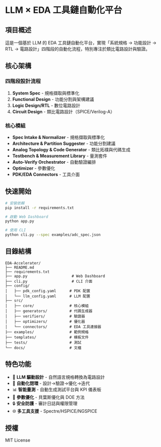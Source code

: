 # LLM × EDA 工具鏈自動化平台

## 項目概述

這是一個基於 LLM 的 EDA 工具鏈自動化平台，實現「系統規格 → 功能設計 → RTL → 電路設計」四階段的自動化流程，特別專注於類比電路設計與驗證。

## 核心架構

### 四階段設計流程
1. **System Spec** - 規格擷取與標準化
2. **Functional Design** - 功能分割與架構建議  
3. **Logic Design/RTL** - 數位電路設計
4. **Circuit Design** - 類比電路設計（SPICE/Verilog-A）

### 核心模組
- **Spec Intake & Normalizer** - 規格擷取與標準化
- **Architecture & Partition Suggester** - 功能分割建議
- **Analog Topology & Code Generator** - 類比拓樸與代碼生成
- **Testbench & Measurement Library** - 量測套件
- **Auto-Verify Orchestrator** - 自動驗證編排
- **Optimizer** - 參數優化
- **PDK/EDA Connectors** - 工具介面

## 快速開始

```bash
# 安裝依賴
pip install -r requirements.txt

# 啟動 Web Dashboard
python app.py

# 使用 CLI
python cli.py --spec examples/adc_spec.json
```

## 目錄結構

```
EDA-Accelerater/
├── README.md
├── requirements.txt
├── app.py                    # Web Dashboard
├── cli.py                    # CLI 介面
├── config/
│   ├── pdk_config.yaml      # PDK 配置
│   └── llm_config.yaml      # LLM 配置
├── src/
│   ├── core/                # 核心模組
│   ├── generators/          # 代碼生成器
│   ├── verifiers/           # 驗證器
│   ├── optimizers/          # 優化器
│   └── connectors/          # EDA 工具連接器
├── examples/                # 範例規格
├── templates/               # 模板文件
├── tests/                   # 測試
└── docs/                    # 文檔
```

## 特色功能

- 🤖 **LLM 驅動設計** - 自然語言規格轉換為電路設計
- 🔄 **自動化閉環** - 設計→驗證→優化→迭代
- 📊 **智能量測** - 自動生成測試平台與 KPI 儀表板
- 🎯 **參數優化** - 貝葉斯優化與 DOE 方法
- 🔒 **安全防護** - 審計日誌與權限管理
- 🌐 **多工具支援** - Spectre/HSPICE/NGSPICE

## 授權

MIT License
